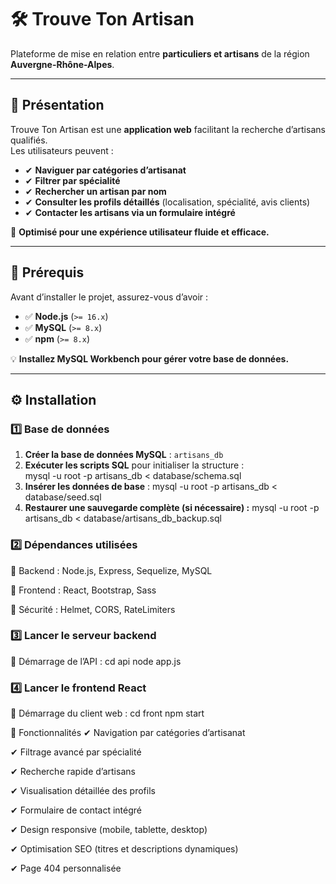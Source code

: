 # 🛠 Trouve Ton Artisan  

Plateforme de mise en relation entre **particuliers et artisans** de la région **Auvergne-Rhône-Alpes**.  

---

## 📌 Présentation  

Trouve Ton Artisan est une **application web** facilitant la recherche d’artisans qualifiés.  
Les utilisateurs peuvent :  

- ✔ **Naviguer par catégories d’artisanat**  
- ✔ **Filtrer par spécialité**  
- ✔ **Rechercher un artisan par nom**  
- ✔ **Consulter les profils détaillés** (localisation, spécialité, avis clients)  
- ✔ **Contacter les artisans via un formulaire intégré**  

🚀 **Optimisé pour une expérience utilisateur fluide et efficace.**  

---

## 🔧 Prérequis  

Avant d’installer le projet, assurez-vous d’avoir :  

- ✅ **Node.js** (`>= 16.x`)  
- ✅ **MySQL** (`>= 8.x`)  
- ✅ **npm** (`>= 8.x`)  

💡 **Installez MySQL Workbench pour gérer votre base de données.**  

---

## ⚙ Installation  

### 1️⃣ Base de données  

1. **Créer la base de données MySQL** : `artisans_db`  
2. **Exécuter les scripts SQL** pour initialiser la structure :  
   mysql -u root -p artisans_db < database/schema.sql
3. **Insérer les données de base** :
   mysql -u root -p artisans_db < database/seed.sql
4. **Restaurer une sauvegarde complète (si nécessaire) :**
   mysql -u root -p artisans_db < database/artisans_db_backup.sql

### 2️⃣ Dépendances utilisées

🔹 Backend : Node.js, Express, Sequelize, MySQL

🔹 Frontend : React, Bootstrap, Sass

🔹 Sécurité : Helmet, CORS, RateLimiters

### 3️⃣ Lancer le serveur backend
📌 Démarrage de l’API :
cd api
node app.js

### 4️⃣ Lancer le frontend React
📌 Démarrage du client web :
cd front
npm start

🚀 Fonctionnalités
✔ Navigation par catégories d’artisanat

✔ Filtrage avancé par spécialité

✔ Recherche rapide d’artisans

✔ Visualisation détaillée des profils

✔ Formulaire de contact intégré

✔ Design responsive (mobile, tablette, desktop)

✔ Optimisation SEO (titres et descriptions dynamiques)

✔ Page 404 personnalisée
